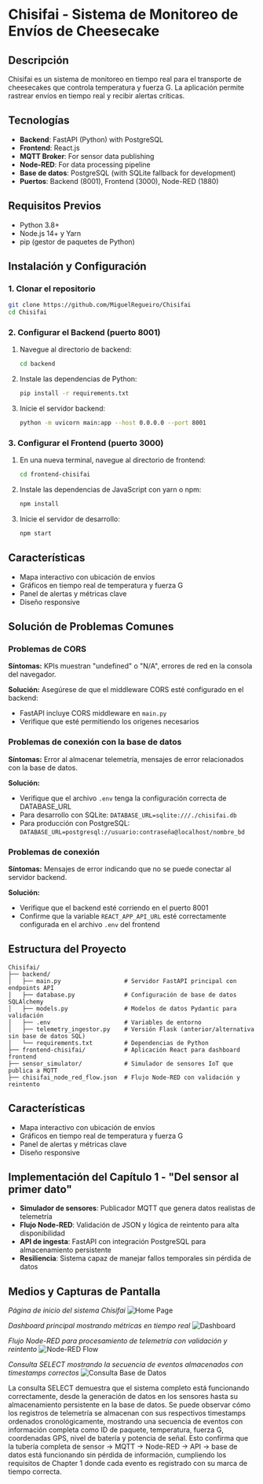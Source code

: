 # Chisifai - Sistema de Monitoreo de Envíos de Cheesecake

## Descripción

Chisifai es un sistema de monitoreo en tiempo real para el transporte de cheesecakes que controla temperatura y fuerza G. La aplicación permite rastrear envíos en tiempo real y recibir alertas críticas.

## Tecnologías

- **Backend**: FastAPI (Python) with PostgreSQL
- **Frontend**: React.js
- **MQTT Broker**: For sensor data publishing
- **Node-RED**: For data processing pipeline
- **Base de datos**: PostgreSQL (with SQLite fallback for development)
- **Puertos**: Backend (8001), Frontend (3000), Node-RED (1880)

## Requisitos Previos

- Python 3.8+ 
- Node.js 14+ y Yarn
- pip (gestor de paquetes de Python)

## Instalación y Configuración

### 1. Clonar el repositorio

```bash
git clone https://github.com/MiguelRegueiro/Chisifai
cd Chisifai
```

### 2. Configurar el Backend (puerto 8001)

1. Navegue al directorio de backend:
   ```bash
   cd backend
   ```

2. Instale las dependencias de Python:
   ```bash
   pip install -r requirements.txt
   ```

3. Inicie el servidor backend:
   ```bash
   python -m uvicorn main:app --host 0.0.0.0 --port 8001
   ```


### 3. Configurar el Frontend (puerto 3000)

1. En una nueva terminal, navegue al directorio de frontend:
   ```bash
   cd frontend-chisifai
   ```

2. Instale las dependencias de JavaScript con yarn o npm:
   ```bash
   npm install
   ```

3. Inicie el servidor de desarrollo:
   ```bash
   npm start
   ```

## Características

- Mapa interactivo con ubicación de envíos
- Gráficos en tiempo real de temperatura y fuerza G
- Panel de alertas y métricas clave
- Diseño responsive

## Solución de Problemas Comunes

### Problemas de CORS

**Síntomas:** KPIs muestran "undefined" o "N/A", errores de red en la consola del navegador.

**Solución:** Asegúrese de que el middleware CORS esté configurado en el backend:
- FastAPI incluye CORS middleware en `main.py`
- Verifique que esté permitiendo los orígenes necesarios

### Problemas de conexión con la base de datos

**Síntomas:** Error al almacenar telemetría, mensajes de error relacionados con la base de datos.

**Solución:**
- Verifique que el archivo `.env` tenga la configuración correcta de DATABASE_URL
- Para desarrollo con SQLite: `DATABASE_URL=sqlite:///./chisifai.db`
- Para producción con PostgreSQL: `DATABASE_URL=postgresql://usuario:contraseña@localhost/nombre_bd`


### Problemas de conexión

**Síntomas:** Mensajes de error indicando que no se puede conectar al servidor backend.

**Solución:** 
- Verifique que el backend esté corriendo en el puerto 8001
- Confirme que la variable `REACT_APP_API_URL` esté correctamente configurada en el archivo `.env` del frontend


## Estructura del Proyecto

```
Chisifai/
├── backend/
│   ├── main.py                  # Servidor FastAPI principal con endpoints API
│   ├── database.py              # Configuración de base de datos SQLAlchemy
│   ├── models.py                # Modelos de datos Pydantic para validación
│   ├── .env                     # Variables de entorno
│   ├── telemetry_ingestor.py    # Versión Flask (anterior/alternativa sin base de datos SQL)
│   └── requirements.txt         # Dependencias de Python
├── frontend-chisifai/           # Aplicación React para dashboard frontend
├── sensor_simulator/            # Simulador de sensores IoT que publica a MQTT
├── chisifai_node_red_flow.json  # Flujo Node-RED con validación y reintento
```

## Características

- Mapa interactivo con ubicación de envíos
- Gráficos en tiempo real de temperatura y fuerza G
- Panel de alertas y métricas clave
- Diseño responsive

## Implementación del Capítulo 1 - "Del sensor al primer dato"

- **Simulador de sensores**: Publicador MQTT que genera datos realistas de telemetría
- **Flujo Node-RED**: Validación de JSON y lógica de reintento para alta disponibilidad
- **API de ingesta**: FastAPI con integración PostgreSQL para almacenamiento persistente
- **Resiliencia**: Sistema capaz de manejar fallos temporales sin pérdida de datos

## Medios y Capturas de Pantalla

*Página de inicio del sistema Chisifai*
![Home Page](/media/HomePage.png)

*Dashboard principal mostrando métricas en tiempo real*
![Dashboard](/media/Dashboard.png)

*Flujo Node-RED para procesamiento de telemetría con validación y reintento*
![Node-RED Flow](/media/NodeRedFlow.png)

*Consulta SELECT mostrando la secuencia de eventos almacenados con timestamps correctos*
![Consulta Base de Datos](/media/SELECTaBaseDeDatos.png)

La consulta SELECT demuestra que el sistema completo está funcionando correctamente, desde la generación de datos en los sensores hasta su almacenamiento persistente en la base de datos. Se puede observar cómo los registros de telemetría se almacenan con sus respectivos timestamps ordenados cronológicamente, mostrando una secuencia de eventos con información completa como ID de paquete, temperatura, fuerza G, coordenadas GPS, nivel de batería y potencia de señal. Esto confirma que la tubería completa de sensor → MQTT → Node-RED → API → base de datos está funcionando sin pérdida de información, cumpliendo los requisitos de Chapter 1 donde cada evento es registrado con su marca de tiempo correcta.

